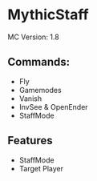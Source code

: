 # MythicStaff
MC Version: 1.8
## Commands:
- Fly
- Gamemodes
- Vanish
- InvSee & OpenEnder
- StaffMode

## Features
- StaffMode
- Target Player
